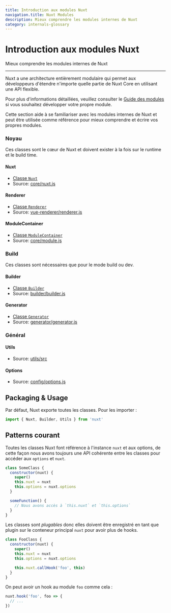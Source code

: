 ```yaml
---
title: Introduction aux modules Nuxt
navigation.title: Nuxt Modules
description: Mieux comprendre les modules internes de Nuxt
category: internals-glossary
---
```


# Introduction aux modules Nuxt

Mieux comprendre les modules internes de Nuxt

---

Nuxt a une architecture entièrement modulaire qui permet aux développeurs d'étendre n'importe quelle partie de Nuxt Core en utilisant une API flexible.

Pour plus d'informations détaillées, veuillez consulter le [Guide des modules](/docs/directory-structure/modules) si vous souhaitez développer votre propre module.

Cette section aide à se familiariser avec les modules internes de Nuxt et peut être utilisée comme référence pour mieux comprendre et écrire vos propres modules.

### Noyau

Ces classes sont le cœur de Nuxt et doivent exister à la fois sur le runtime et le build time.

#### Nuxt

- [Classe `Nuxt`](/docs/internals-glossary/internals-nuxt)
- Source: [core/nuxt.js](https://github.com/nuxt/nuxt/blob/2.x-dev/packages/core/src/nuxt.js)

#### Renderer

- [Classe `Renderer`](/docs/internals-glossary/internals-renderer)
- Source: [vue-renderer/renderer.js](https://github.com/nuxt/nuxt/blob/2.x-dev/packages/vue-renderer/src/renderer.js)

#### ModuleContainer

- [Classe `ModuleContainer`](/docs/internals-glossary/internals-module-container)
- Source: [core/module.js](https://github.com/nuxt/nuxt/blob/2.x-dev/packages/core/src/module.js)

### Build

Ces classes sont nécessaires que pour le mode build ou dev.

#### Builder

- [Classe `Builder`](/docs/internals-glossary/internals-builder)
- Source: [builder/builder.js](https://github.com/nuxt/nuxt/blob/2.x-dev/packages/builder/src/builder.js)

#### Generator

- [Classe `Generator`](/docs/internals-glossary/internals-generator)
- Source: [generator/generator.js](https://github.com/nuxt/nuxt/blob/2.x-dev/packages/generator/src/generator.js)

### Général

#### Utils

- Source: [utils/src](https://github.com/nuxt/nuxt/blob/2.x-dev/packages/utils/src)

#### Options

- Source: [config/options.js](https://github.com/nuxt/nuxt/blob/2.x-dev/packages/config/src/options.js)

## Packaging & Usage

Par défaut, Nuxt exporte toutes les classes. Pour les importer :

```js
import { Nuxt, Builder, Utils } from 'nuxt'
```

## Patterns courant

Toutes les classes Nuxt font référence à l'instance `nuxt` et aux options, de cette façon nous avons toujours une API cohérente entre les classes pour accéder aux `options` et `nuxt`.

```js
class SomeClass {
  constructor(nuxt) {
    super()
    this.nuxt = nuxt
    this.options = nuxt.options
  }

  someFunction() {
    // Nous avons accès à `this.nuxt` et `this.options`
  }
}
```

Les classes sont _plugables_ donc elles doivent être enregistré en tant que plugin sur le conteneur principal `nuxt` pour avoir plus de hooks.

```js
class FooClass {
  constructor(nuxt) {
    super()
    this.nuxt = nuxt
    this.options = nuxt.options

    this.nuxt.callHook('foo', this)
  }
}
```

On peut avoir un hook au module `foo` comme cela :

```js
nuxt.hook('foo', foo => {
  // ...
})
```
